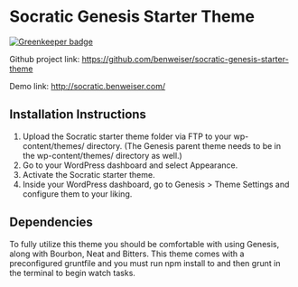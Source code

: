 # Socratic Genesis Starter Theme

[![Greenkeeper badge](https://badges.greenkeeper.io/benweiser/socratic-genesis-starter-theme.svg)](https://greenkeeper.io/)

Github project link: https://github.com/benweiser/socratic-genesis-starter-theme

Demo link: http://socratic.benweiser.com/


## Installation Instructions

1. Upload the Socratic starter theme folder via FTP to your wp-content/themes/ directory. (The Genesis parent theme needs to be in the wp-content/themes/ directory as well.)
2. Go to your WordPress dashboard and select Appearance.
3. Activate the Socratic starter theme.
4. Inside your WordPress dashboard, go to Genesis > Theme Settings and configure them to your liking.


## Dependencies

To fully utilize this theme you should be comfortable with using Genesis, along with Bourbon, Neat and Bitters. This theme comes with a preconfigured gruntfile and you must run npm install to and then grunt in the terminal to begin watch tasks.
